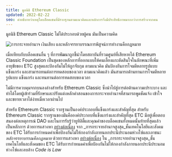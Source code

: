 ```yaml
---
title: มูลนิธิ Ethereum Classic
updated: 2022-02-22
seo: คำอธิบายว่าเหตุใดบล็อคเชนที่มีรากฐานตามแนวคิดและหลักการจึงมีประสิทธิภาพมากกว่าการสร้างจากคน
---
```


มูลนิธิ Ethereum Classic ไม่ได้ประกอบด้วยผู้คน มันเป็นความคิด

![การกระจายอำนาจ เงินเสียง และหลักจรรยาบรรณการพิสูจน์การทำงานคือกฎหมาย](../../../src/images/foundation.png)

เมื่อเทียบกับบล็อคเชนอื่น ๆ ที่การพัฒนาถูกชี้นำโดยสถาบันที่รวมศูนย์ที่เสียหายได้ Ethereum Classic Foundation เป็นชุดของหลักการที่ออกแบบให้คนเลี้ยงแกะตัดสินใจในลักษณะที่เพิ่มอายุขัยของ ETC สูงสุดและป้องกันไม่ให้ถูกจับกุม ตามแนวคิด มันป้องกันการโจมตีหลายรูปแบบ แข็งแกร่ง และสามารถทนต่อการทดสอบของเวลา ตามแนวคิดแล้ว มันสามารถต้านทานการโจมตีหลายรูปแบบ แข็งแกร่ง และทนทานต่อการทดสอบของเวลา

ไม่มีการควบคุมจากบนลงล่างสำหรับ Ethereum Classic ซึ่งนำไปสู่การต่อต้านความเปราะบาง [](https://en.wikipedia.org/wiki/Antifragility)และทำได้โดยผู้เข้าร่วมที่รักษาและปรับแต่งหลักคำสอนของการกระจายอำนาจที่สามารถพูดชัดแจ้ง เข้าใจ และขยายเวลาได้ง่ายเมื่อเวลาผ่านไป

สำหรับ Ethereum Classic รากฐานเป็นองค์ประกอบที่แข็งแกร่งและสำคัญที่สุด สำหรับ Ethereum Classic รากฐานของมันคือองค์ประกอบที่แข็งแกร่งและสำคัญที่สุด ETC มีอยู่เพื่อตอบสนองต่อเหตุการณ์ DAO [](/why-classic/genesis)และในการรับรู้ว่ายูทิลิตี้และคุณค่าของบล็อคเชนทั้งหมดนั้นท้ายที่สุดแล้วเป็นหลักการ ด้วยการแสวงหา [อย่างต่อเนื่อง](/why-classic/decentralism) จาก _การกระจายอำนาจสูงสุด_ชั้นเทคโนโลยีและสังคมของ ETC ได้รับการกำหนดค่าเพื่อป้องกันไม่ให้กองกำลังภายนอกประนีประนอมห่วงโซ่และเอาชนะ _หลักจรรยาบรรณคือกฎหมาย_ ด้วยการแสวงหา [อย่างต่อเนื่อง](/why-classic/decentralism) ใน _การกระจายอำนาจสูงสุด_ชั้นเทคโนโลยีและสังคมของ ETC ได้รับการกำหนดค่าเพื่อป้องกันไม่ให้กองกำลังภายนอกประนีประนอมห่วงโซ่และลบล้าง _Code is Law_
